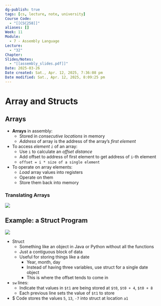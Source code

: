```yaml
---
dg-publish: true
tags: [cs, lecture, note, university]
Course Code:
  - "[[CSC258]]"
aliases: []
Week: 11
Module:
  - 7 - Assembly Language
Lecture:
  - "32"
Chapter: 
Slides/Notes:
  - "[[assembly_slides.pdf]]"
Date: 2025-03-26
Date created: Sat., Apr. 12, 2025, 7:36:08 pm
Date modified: Sat., Apr. 12, 2025, 8:09:25 pm
---
```


# Array and Structs

## Arrays

- **Arrays** in assembly:
    - Stored in *consecutive locations* in memory
    - *Address* of array is the address of the array’s *first element*
- To access *element `i`* of an array:
    - Use `i` to calculate an *offset distance*
    - Add offset to address of first element to get address of `i`-th element
    - `offset = i * size of a single element`
- To operate on array elements:
    - *Load* array values into registers
    - Operate on them
    - Store them back into memory

### Translating Arrays

![](https://i.imgur.com/VO9ji1l.png)

## Example: a Struct Program

![](https://i.imgur.com/AyFE0f4.png)

- Struct
    - Something like an object in Java or Python without all the functions
    - Just a contiguous block of data
    - Useful for storing things like a date
        - Year, month, day
        - Instead of having three variables, use struct for a single date object
        - This is where the offset tends to come in
- `sw` lines:
    - Indicate that values in `$t1` are being stored at `$t0`, `$t0 + 4`, `$t0 + 8`
    - Each previous line sets the value of `$t1` to store
- $ Code stores the values `5`, `13`, `-7` into struct at location `a1`
